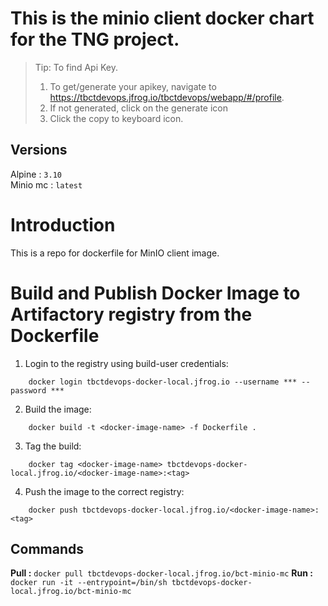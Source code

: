 # This is the minio client docker chart for the TNG project. 

> Tip: To find Api Key.
> 1) To get/generate your apikey, navigate to https://tbctdevops.jfrog.io/tbctdevops/webapp/#/profile.
> 2) If not generated, click on the generate icon
> 3) Click the copy to keyboard icon.

## Versions

Alpine : `3.10`   
Minio mc : `latest`

# Introduction


This is a repo for dockerfile for MinIO client image.

# Build and Publish Docker Image to Artifactory registry from the Dockerfile

1. Login to the registry using build-user credentials:
```
    docker login tbctdevops-docker-local.jfrog.io --username *** --password ***
```

2. Build the image:
```
    docker build -t <docker-image-name> -f Dockerfile .
```

3. Tag the build: 
```
    docker tag <docker-image-name> tbctdevops-docker-local.jfrog.io/<docker-image-name>:<tag>
```

4. Push the image to the correct registry:
```
    docker push tbctdevops-docker-local.jfrog.io/<docker-image-name>:<tag>
```

## Commands

**Pull :** `docker pull tbctdevops-docker-local.jfrog.io/bct-minio-mc`
**Run :** `docker run -it --entrypoint=/bin/sh tbctdevops-docker-local.jfrog.io/bct-minio-mc`

